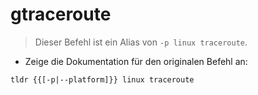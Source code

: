 # gtraceroute

> Dieser Befehl ist ein Alias von `-p linux traceroute`.

- Zeige die Dokumentation für den originalen Befehl an:

`tldr {{[-p|--platform]}} linux traceroute`
